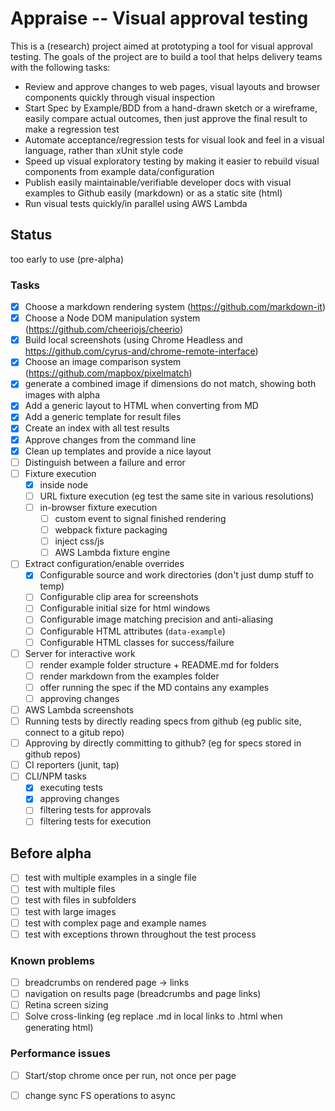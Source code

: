 # Appraise -- Visual approval testing

This is a (research) project aimed at prototyping a tool for visual approval testing. The goals of the project are to build a tool that helps delivery teams with the following tasks:

- Review and approve changes to web pages, visual layouts and browser components quickly through visual inspection 
- Start Spec by Example/BDD from a hand-drawn sketch or a wireframe,  easily compare actual outcomes, then just approve the final result to make a regression test
- Automate acceptance/regression tests for visual look and feel in a visual language, rather than xUnit style code
- Speed up visual exploratory testing by making it easier to rebuild visual components from example data/configuration
- Publish easily maintainable/verifiable developer docs with visual examples to Github easily (markdown) or as a static site (html)
- Run visual tests quickly/in parallel using AWS Lambda

## Status

too early to use (pre-alpha)


### Tasks

- [x] Choose a markdown rendering system (https://github.com/markdown-it)
- [x] Choose a Node DOM manipulation system (https://github.com/cheeriojs/cheerio)
- [x] Build local screenshots (using Chrome Headless and https://github.com/cyrus-and/chrome-remote-interface)
- [x] Choose an image comparison system (https://github.com/mapbox/pixelmatch)
- [x] generate a combined image if dimensions do not match, showing both images with alpha
- [x] Add a generic layout to HTML when converting from MD 
- [x] Add a generic template for result files
- [x] Create an index with all test results
- [x] Approve changes from the command line
- [x] Clean up templates and provide a nice layout
- [ ] Distinguish between a failure and error
- [ ] Fixture execution
  - [x] inside node
  - [ ] URL fixture execution (eg test the same site in various resolutions)
  - [ ] in-browser fixture execution
    - [ ] custom event to signal finished rendering
    - [ ] webpack fixture packaging
    - [ ] inject css/js
    - [ ] AWS Lambda fixture engine
- [ ] Extract configuration/enable overrides
  - [x] Configurable source and work directories (don't just dump stuff to temp)
  - [ ] Configurable clip area for screenshots
  - [ ] Configurable initial size for html windows
  - [ ] Configurable image matching precision and anti-aliasing
  - [ ] Configurable HTML attributes (`data-example`)
  - [ ] Configurable HTML classes for success/failure
- [ ] Server for interactive work
  - [ ] render example folder structure + README.md for folders
  - [ ] render markdown from the examples folder 
  - [ ] offer running the spec if the MD contains any examples
  - [ ] approving changes
- [ ] AWS Lambda screenshots 
- [ ] Running tests by directly reading specs from github (eg public site, connect to a gitub repo)
- [ ] Approving by directly committing to github? (eg for specs stored in github repos)
- [ ] CI reporters (junit, tap)
- [ ] CLI/NPM tasks
  - [x] executing tests
  - [x] approving changes
  - [ ] filtering tests for approvals
  - [ ] filtering tests for execution

## Before alpha

- [ ] test with multiple examples in a single file
- [ ] test with multiple files
- [ ] test with files in subfolders
- [ ] test with large images
- [ ] test with complex page and example names
- [ ] test with exceptions thrown throughout the test process

### Known problems

- [ ] breadcrumbs on rendered page -> links
- [ ] navigation on results page (breadcrumbs and page links)
- [ ] Retina screen sizing
- [ ] Solve cross-linking (eg replace .md in local links to .html when generating html)
  
### Performance issues

- [ ] Start/stop chrome once per run, not once per page
- [ ] change sync FS operations to async

